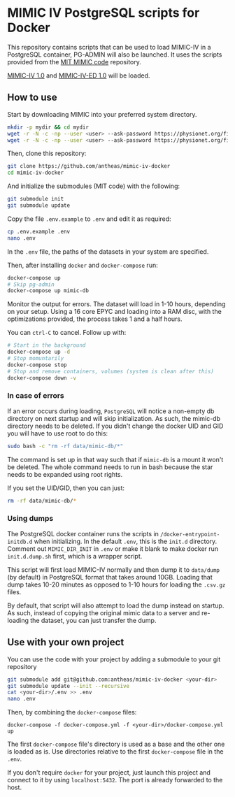 # MIMIC IV PostgreSQL scripts for Docker
This repository contains scripts that can be used to load MIMIC-IV in a PostgreSQL container,
PG-ADMIN will also be launched.
It uses the scripts provided from the [MIT MIMIC code](https://github.com/MIT-LCP/mimic-code) repository.

[MIMIC-IV 1.0](https://physionet.org/content/mimiciv/1.0/) and 
[MIMIC-IV-ED 1.0](https://physionet.org/content/mimic-iv-ed/1.0/) will be loaded.


## How to use
Start by downloading MIMIC into your preferred system directory.
``` bash
mkdir -p mydir && cd mydir
wget -r -N -c -np --user <user> --ask-password https://physionet.org/files/mimiciv/1.0/
wget -r -N -c -np --user <user> --ask-password https://physionet.org/files/mimic-iv-ed/1.0/
```
Then, clone this repository:
``` bash
git clone https://github.com/antheas/mimic-iv-docker
cd mimic-iv-docker
```
And initialize the submodules (MIT code) with the following:
``` bash
git submodule init
git submodule update
```
Copy the file `.env.example` to `.env` and edit it as required:
``` bash
cp .env.example .env
nano .env
```
In the `.env` file, the paths of the datasets in your system are specified.

Then, after installing `docker` and `docker-compose` run:
``` bash
docker-compose up
# Skip pg-admin
docker-compose up mimic-db
```
Monitor the output for errors.
The dataset will load in 1-10 hours, depending on your setup.
Using a 16 core EPYC and loading into a RAM disc, with the optimizations provided,
the process takes 1 and a half hours.

You can `ctrl-C` to cancel.
Follow up with:
``` bash
# Start in the background
docker-compose up -d
# Stop momuntarily
docker-compose stop
# Stop and remove containers, volumes (system is clean after this)
docker-compose down -v
```

### In case of errors
If an error occurs during loading, `PostgreSQL` will notice a non-empty db directory
on next startup and will skip initialization.
As such, the mimic-db directory needs to be deleted.
If you didn't change the docker UID and GID you will have to use root to do this:
``` bash
sudo bash -c "rm -rf data/mimic-db/*"  
```
The command is set up in that way such that if `mimic-db` is a mount it won't be
deleted.
The whole command needs to run in bash because the star needs to be expanded using
root rights. 

If you set the UID/GID, then you can just:
``` bash
rm -rf data/mimic-db/*
```

### Using dumps
The PostgreSQL docker container runs the scripts in `/docker-entrypoint-initdb.d`
when initializing.
In the default `.env`, this is the `init.d` directory.
Comment out `MIMIC_DIR_INIT` in `.env` or make it blank to make docker run
`init.d.dump.sh` first, which is a wrapper script.

This script will first load MIMIC-IV normally and then dump it
to `data/dump` (by default) in PostgreSQL format that takes around
10GB.
Loading that dump takes 10-20 minutes as opposed to 1-10 hours for
loading the `.csv.gz` files.

By default, that script will also attempt to load the dump instead on startup.
As such, instead of copying the original mimic data to a server and re-loading
the dataset, you can just transfer the dump.

## Use with your own project
You can use the code with your project by adding a submodule to your git repository
``` bash
git submodule add git@github.com:antheas/mimic-iv-docker <your-dir>
git submodule update --init --recursive
cat <your-dir>/.env >> .env
nano .env
```
Then, by combining the `docker-compose` files:
```
docker-compose -f docker-compose.yml -f <your-dir>/docker-compose.yml up
```
The first `docker-compose` file's directory is used as a base and the other one
is loaded as is.
Use directories relative to the first `docker-compose` file in the `.env`.

If you don't require `docker` for your project, just launch this project and
connect to it by using `localhost:5432`.
The port is already forwarded to the host.